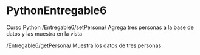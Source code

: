 # PythonEntregable6
Curso Python
/Entregable6/setPersona/
Agrega tres personas a la base de datos y las muestra en la vista

/Entregable6/getPersona/
Muestra los datos de tres personas
